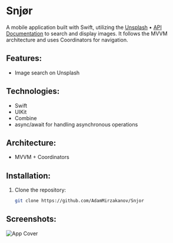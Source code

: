 # Snjør

A mobile application built with Swift, utilizing the [Unsplash](https://unsplash.com) • [API Documentation](https://unsplash.com/documentation) to search and display images. It follows the MVVM architecture and uses Coordinators for navigation.

## Features:
- Image search on Unsplash

## Technologies:
- Swift
- UIKit
- Combine
- async/await for handling asynchronous operations

## Architecture:
- MVVM + Coordinators

## Installation:
1. Clone the repository:
   ```bash
   git clone https://github.com/AdamMirzakanov/Snjor
   ```

## Screenshots:
![App Cover](assets/cover.png)

